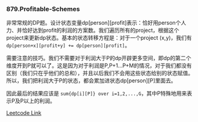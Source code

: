 ### 879.Profitable-Schemes

非常常规的DP题。设计状态变量dp[person][profit]表示：恰好用person个人力、并恰好达到profit的利润的方案数。我们遍历所有的project，根据这个project来更新dp状态。基本的状态转移方程是：对于一个project (x,y)，我们有```dp[person+x][profit+y] += dp[person][profit]```。

需要注意的技巧。我们不需要对于利润大于P的dp开辟更多空间，即dp的第二个维度开到P就可以了。这是因为对于利润是P,P+1...P+M的情况，对于我们都没有区别（我们只在乎他们的总和），并且以后我们不会用这些状态给别的状态赋值。所以，我们把利润大于P的状态，都会累加进状态dp[person][P]里面去。

因此最后的结果应该是 ```sum{dp[i][P]} over i=1,2,...,G```，其中P特殊地用来表示P及P以上的利润。


[Leetcode Link](https://leetcode.com/problems/profitable-schemes)
